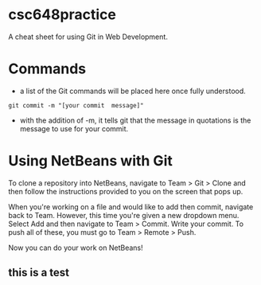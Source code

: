 # csc648practice

A cheat sheet for using Git in Web Development.

# Commands

- a list of the Git commands will be placed here once fully understood.

```
git commit -m "[your commit  message]"
```

- with the addition of -m, it tells git that the message in quotations is the message to use for your commit. 

# Using NetBeans with Git

To clone a repository into NetBeans, navigate to Team > Git > Clone and then follow the instructions provided to you on the screen that pops up.

When you're working on a file and would like to add then commit, navigate back to Team. However, this time you're given a new dropdown menu. Select Add and then navigate to Team > Commit. Write your commit. To push all of these, you must go to Team > Remote > Push.

Now you can do your work on NetBeans!

## this is a test
